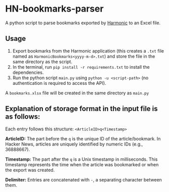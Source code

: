 # HN-bookmarks-parser
A python script to parse bookmarks exported by [Harmonic](https://github.com/SimonHalvdansson/Harmonic-HN) to an Excel file.

## Usage
1. Export bookmarks from the Harmonic application (this creates a `.txt` file named as `HarmonicBookmarks<yyyy-m-d>.txt`) and store the file in the same directory as the script.
2. In the terminal, run `pip install -r requirements.txt` to install the dependencies.
3. Run the python script `main.py` using `python -u <script-path>` (no authentication is required to access the API).

A `bookmarks.xlsx` file will be created in the same directory as `main.py`

## Explanation of storage format in the input file is as follows:

Each entry follows this structure:
`<ArticleID>q<Timestamp>`

**ArticleID:**
The part before the `q` is the unique ID of the article/bookmark.
In Hacker News, articles are uniquely identified by numeric IDs (e.g., 36888667).

**Timestamp:**
The part after the `q` is a Unix timestamp in milliseconds.
This timestamp represents the time when the article was bookmarked or when the export was created.

**Delimiter:**
Entries are concatenated with `-`, a separating character between them.